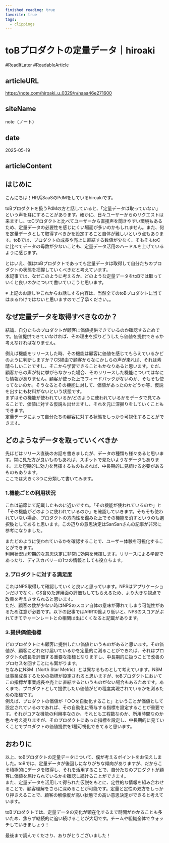 ```yaml
---
finished reading: true
favorite: true
tags:
  - clippings
---
```

# toBプロダクトの定量データ｜hiroaki
  #ReadItLater 
 #ReadableArticle

## articleURL
https://note.com/hiroaki_u_0329/n/naaa46e271600

## siteName
note（ノート）

## date
2025-05-19

## articleContent
## はじめに

こんにちは！HR系SaaSのPdMをしているhiroakiです。

toBプロダクトを扱うPdMの方と話していると、「定量データは取っていない」という声を耳にすることがあります。確かに、日々ユーザーからのリクエストは来ますし、toCプロダクトと比べてユーザーから直接声を聞きやすい環境もあるため、定量データの必要性を感じにくい場面が多いのかもしれません。また、何を定量データとして取得すべきかを設定すること自体が難しいという点もあります。toBでは、プロダクトの成長や売上に直結する数値が少なく、そもそもtoCに比べてデータの母数が少ないことも、定量データ活用のハードルを上げているように感じます。

とはいえ、僕はtoBプロダクトであっても定量データは取得して自分たちのプロダクトの状態を把握していくべきだと考えています。  
本記事では、なぜこのように考えるか、どのような定量データをtoBでは取っていくと良いのかについて書いていこうと思います。

※ 上記のお話しやこれからお話しする内容は、当然全てのtoBプロダクトに当てはまるわけではないと思いますのでご了承ください。。

## なぜ定量データを取得すべきなのか？

結論、自分たちのプロダクトが顧客に価値提供できているのか確認するためです。価値提供できていなければ、その理由を探りどうしたら価値を提供できるか考えなければなりません。

例えば機能をリリースした時、その機能は顧客に価値を感じてもらえているかどのように判断しますか？CS経由で顧客からなにかしらの声が来れば、それは素晴らしいことですし、そこから学習できることもかなりあると思います。ただ、顧客からの声が特に挙がらなかった場合、そのリリースした機能についてはなにも情報がありません。顧客が使った上でフィードバックがないのか、そもそも使ってないのか。そうなるとその機能に対して、価値があったのかどうか等、仮説を出すにも材料がないという状態です。  
まずはその機能が使われているか/どのように使われているかをデータで見てみることで、価値に対する仮説も出せますし、それを元に深掘りをしていくこともできます。  
定量データによって自分たちの顧客に対する状態をしっかり可視化することができます。

## どのようなデータを取っていくべきか

先ほどはリリース直後のお話を書きましたが、データの種類も様々あると思います。常に見た方が良いものもあれば、スポットで見たいようなデータもあります。また短期的に効力を発揮するものもあれば、中長期的に見続ける必要があるものもあります。  
ここでは大きく3つに分類して書いてみます。

### 1.機能ごとの利用状況

これは前節にて記載したものに近いですね。「その機能が使われているのか」と「その機能がどのように使われているのか」を確認していきます。そもそも使われていない場合、プロダクトの方向性を鑑みた上でその機能を消すというのも選択肢としてあると思います。この辺りの意思決定はSanSanさんの記事が非常に参考になりました。

またどのように使われているかを確認することで、ユーザー体験を可視化することができます。  
利用状況は短期的な意思決定に非常に効果を発揮します。リリースによる学習であったり、ディスカバリーの1つの情報としても役立ちます。

### 2.プロダクトに対する満足度

これはNPS取得して確認していくと良いと思っています。NPSはアプリケーションだけでなく、CS含めた運用面の評価もしてもらえるため、より大きな視点で改善を考えさせられると思います。  
ただ、顧客の数が少ない時はNPSのスコア自体の意味が薄れてしまう可能性があるため注意が必要です。以下の記事ではARR10億より低いと、NPSのスコアがぶれてきてチャーンレートとの相関は出にくくなると記載があります。

### 3.提供価値指標

どのプロダクトにも顧客に提供したい価値というものがあると思います。その価値が、顧客にどれだけ届いているかを定量的に測ることができれば、それはプロダクトの成長を評価する重要な指標となりますし、中長期的に扱うことで改善のプロセスを回すことにも繋がります。  
ちなみにNSM（North Star Metric）とは異なるものとして考えています。NSMは事業成長するための指標が設定されると思いますが、toBプロダクトにおいてこの指標が事業成長や売上に直結するというものがない場合もあるためです。あくまで、プロダクトとして提供したい価値がどの程度実現されているかを測るための指標です。  
例えば、プロダクトの価値が「○○を自動化すること」ということが価値として設定されているのであれば、その自動化に寄与する指標を設定することが重要です。それがコアな機能の利用率なのか、それとも工程数なのか、所用時間なのか色々考え売りますが、そのプロダクトにあった指標を設定し、中長期的に見ていくことでプロダクトの価値提供を1種可視化できてると思います。

## おわりに

以上、toBプロダクトの定量データについて、僕が考えるポイントをお伝えしました。toBでは、定量データが後回しになりがちな傾向がありますが、だからこそ積極的にデータを取得し、それを活用することで、自分たちのプロダクトが顧客に価値を届けられているかを確認し続けることができます。  
また、定量データを活用して得られた仮説をもとに、定性的な情報を組み合わせることで、顧客理解をさらに深めることが可能です。定量と定性の双方をしっかり押さえることで、顧客の解像度が高い状態での高い意思決定ができると考えています。

toBプロダクトでは、定量データの変化が顕在化するまで時間がかかることも多いため、焦らず継続的に追い続けることが大切です。チームや組織全体でウォッチしていきましょう！

最後まで読んでくださり、ありがとうございました！